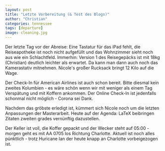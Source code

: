 ```yaml
---
layout: post
title: "Letzte Vorbereitung (& Test des Blogs)"
author: "Christian"
categories: tennessee
tags: [departure]
image: cleaning.jpg
---
```


Der letzte Tag vor der Abreise: Eine Tastatur für das iPad fehlt, die Reiseapotheke ist noch nicht aufgefüllt und das Wohnzimmer sieht noch aus wie ein Schlachtfeld. Immerhin: Version 1 des Reisegepäcks ist mit 18kg (Christian) deutlich leichter als erwartet. Da kann man dann auch noch das Kamerastativ mitnehmen. Nicole's großer Rucksack bringt 12 Kilo auf die Wage.

Der Check-In für American Airlines ist auch schon bereit. Bitte diesmal kein zweites Kolumbien - es wäre schön wenn wir mit weniger als einem Tag Verspätung und mit Koffern ankommen. Der Online Check-In ist jedenfalls schonmal nicht möglich - Corona sei Dank.

Nachdem das gröbste erledigt ist, kümmert sich Nicole noch um die letzten Anpassungen der Masterarbeit. Heute auf der Agenda: LaTeX beibringen Zitaten zweiten grades vernünftig dazustellen.

Der Keller ist voll, die Koffer gepackt und der Wecker steht auf 05:00 - morgen geht es mit AA 0705 los Richtung Charlotte. Aktuell ist noch alles pünktlich - trotz Huricane Ian der heute knapp an Charlotte vorbeigezogen ist.
